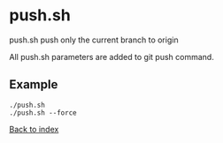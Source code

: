 push.sh
=======

push.sh push only the current branch to origin

All push.sh parameters are added to git push command.

Example
-------
```
./push.sh
./push.sh --force

```

[Back to index](../README.md)
